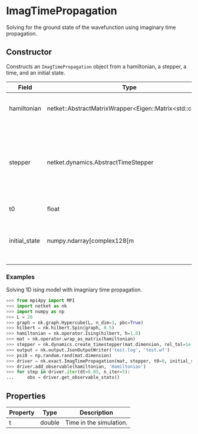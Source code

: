 # ImagTimePropagation
Solving for the ground state of the wavefunction using imaginary time propagation.
## Constructor
Constructs an ``ImagTimePropagation`` object from a hamiltonian, a stepper, 
a time, and an initial state.

|    Field    |                              Type                              |                                          Description                                           |
|-------------|----------------------------------------------------------------|------------------------------------------------------------------------------------------------|
|hamiltonian  |netket::AbstractMatrixWrapper<Eigen::Matrix<std::complex<double>|The hamiltonian of the system.                                                                  |
|stepper      |netket.dynamics.AbstractTimeStepper                             |Stepper (i.e. propagator) that transforms the state of the system from one timestep to the next.|
|t0           |float                                                           |The initial time.                                                                               |
|initial_state|numpy.ndarray[complex128[m                                      |The initial state of the system (when propagation begins.)                                      |
### Examples
Solving 1D ising model with imagniary time propagation.

```python
>>> from mpi4py import MPI
>>> import netket as nk
>>> import numpy as np
>>> L = 20
>>> graph = nk.graph.Hypercube(L, n_dim=1, pbc=True)
>>> hilbert = nk.hilbert.Spin(graph, 0.5)
>>> hamiltonian = nk.operator.Ising(hilbert, h=1.0)
>>> mat = nk.operator.wrap_as_matrix(hamiltonian)
>>> stepper = nk.dynamics.create_timestepper(mat.dimension, rel_tol=1e-10, abs_tol=1e-10)
>>> output = nk.output.JsonOutputWriter('test.log', 'test.wf')
>>> psi0 = np.random.rand(mat.dimension)
>>> driver = nk.exact.ImagTimePropagation(mat, stepper, t0=0, initial_state=psi0)
>>> driver.add_observable(hamiltonian, 'Hamiltonian')
>>> for step in driver.iter(dt=0.05, n_iter=5):
...     obs = driver.get_observable_stats()

```


## Properties
|Property| Type |      Description       |
|--------|------|------------------------|
|t       |double| Time in the simulation.|

